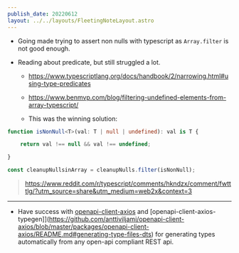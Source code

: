 ```yaml
---
publish_date: 20220612    
layout: ../../layouts/FleetingNoteLayout.astro
---
```

- Going made trying to assert non nulls with typescript as `Array.filter` is not good enough.

- Reading about predicate, but still struggled a lot.
	- https://www.typescriptlang.org/docs/handbook/2/narrowing.html#using-type-predicates
	- https://www.benmvp.com/blog/filtering-undefined-elements-from-array-typescript/ 

	- This was the winning solution:
```ts
function isNonNull<T>(val: T | null | undefined): val is T {

	return val !== null && val !== undefined;

}

const cleanupNullsinArray = cleanupNulls.filter(isNonNull);

```
>  https://www.reddit.com/r/typescript/comments/hkndzx/comment/fwtttlg/?utm_source=share&utm_medium=web2x&context=3

--- 
-  Have success with [openapi-client-axios](https://github.com/anttiviljami/openapi-client-axios/blob/master/packages/openapi-client-axios/README.md) and [openapi-client-axios-typegen]](https://github.com/anttiviljami/openapi-client-axios/blob/master/packages/openapi-client-axios/README.md#generating-type-files-dts) for generating types automatically from any open-api compliant REST api.